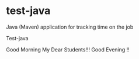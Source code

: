 # test-java
Java (Maven) application for tracking time on the job

Test-java

Good Morning My Dear Students!!!
Good Evening !!
